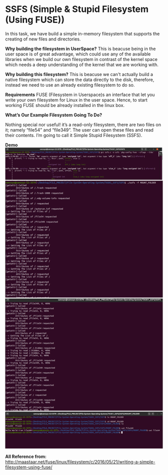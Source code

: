 SSFS (Simple & Stupid Filesystem (Using FUSE))
=======================================
In this task, we have build a simple in-memory filesystem that supports the creating of new files and directories.

**Why building the filesystem in UserSpace?**
This is beacuse being in the user space is of great advantage, which could use any of the available libraries when we build our own filesystem in contrast of the kernel space which needs a deep understanding of the kernel that we are working with.

**Why building this filesystem?**
This is beacuse we can't actually build a native filesystem which can store the data directly to the disk, therefore, instead we need to use an already existing filesystem to do so.

**Requirements**
FUSE (Filesystem in Userspace)s an interface that let you write your own filesystem for Linux in the user space. Hence, to start working FUSE should be already installed in the linux box.

**What’s Our Example Filesystem Going To Do?**

Nothing special nor useful! it’s a read-only filesystem, there are two files on it; namely “file54” and “file349”. The user can open these files and read their contents. I’m going to call it Simple Stupid Filesystem (SSFS).

**Demo**
![alt text](1.png)
![alt text](2.png)
![alt text](3.png)
![alt text](4.png)


**All Reference from:**
http://maastaar.net/fuse/linux/filesystem/c/2016/05/21/writing-a-simple-filesystem-using-fuse/



